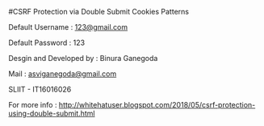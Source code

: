 #CSRF Protection via Double Submit Cookies Patterns

Default Username : 123@gmail.com

Default Password : 123

Desgin and Developed by : Binura Ganegoda

Mail : asviganegoda@gmail.com

SLIIT - IT16016026

For more info : http://whitehatuser.blogspot.com/2018/05/csrf-protection-using-double-submit.html
